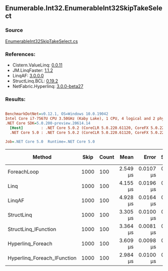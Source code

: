 ﻿## Enumerable.Int32.EnumerableInt32SkipTakeSelect

### Source
[EnumerableInt32SkipTakeSelect.cs](../LinqBenchmarks/Enumerable/Int32/EnumerableInt32SkipTakeSelect.cs)

### References:
- Cistern.ValueLinq: [0.0.11](https://www.nuget.org/packages/Cistern.ValueLinq/0.0.11)
- JM.LinqFaster: [1.1.2](https://www.nuget.org/packages/JM.LinqFaster/1.1.2)
- LinqAF: [3.0.0.0](https://www.nuget.org/packages/LinqAF/3.0.0.0)
- StructLinq.BCL: [0.19.2](https://www.nuget.org/packages/StructLinq.BCL/0.19.2)
- NetFabric.Hyperlinq: [3.0.0-beta27](https://www.nuget.org/packages/NetFabric.Hyperlinq/3.0.0-beta27)

### Results:
``` ini

BenchmarkDotNet=v0.12.1, OS=Windows 10.0.19042
Intel Core i7-7567U CPU 3.50GHz (Kaby Lake), 1 CPU, 4 logical and 2 physical cores
.NET Core SDK=5.0.200-preview.20614.14
  [Host]        : .NET Core 5.0.2 (CoreCLR 5.0.220.61120, CoreFX 5.0.220.61120), X64 RyuJIT
  .NET Core 5.0 : .NET Core 5.0.2 (CoreCLR 5.0.220.61120, CoreFX 5.0.220.61120), X64 RyuJIT

Job=.NET Core 5.0  Runtime=.NET Core 5.0  

```
|                      Method | Skip | Count |     Mean |     Error |    StdDev | Ratio |  Gen 0 | Gen 1 | Gen 2 | Allocated |
|---------------------------- |----- |------ |---------:|----------:|----------:|------:|-------:|------:|------:|----------:|
|                 ForeachLoop | 1000 |   100 | 2.549 μs | 0.0107 μs | 0.0095 μs |  1.00 | 0.0191 |     - |     - |      40 B |
|                        Linq | 1000 |   100 | 4.155 μs | 0.0196 μs | 0.0164 μs |  1.63 | 0.0992 |     - |     - |     208 B |
|                      LinqAF | 1000 |   100 | 4.928 μs | 0.0164 μs | 0.0137 μs |  1.93 | 0.0153 |     - |     - |      40 B |
|                  StructLinq | 1000 |   100 | 3.305 μs | 0.0100 μs | 0.0083 μs |  1.30 | 0.0610 |     - |     - |     128 B |
|        StructLinq_IFunction | 1000 |   100 | 3.364 μs | 0.0081 μs | 0.0072 μs |  1.32 | 0.0191 |     - |     - |      40 B |
|           Hyperlinq_Foreach | 1000 |   100 | 3.609 μs | 0.0098 μs | 0.0082 μs |  1.42 | 0.0191 |     - |     - |      40 B |
| Hyperlinq_Foreach_IFunction | 1000 |   100 | 2.984 μs | 0.0100 μs | 0.0089 μs |  1.17 | 0.0191 |     - |     - |      40 B |
